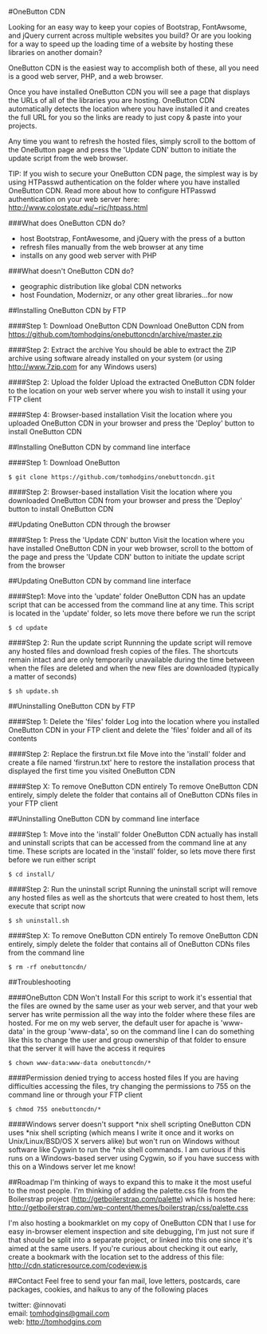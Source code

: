 #OneButton CDN

Looking for an easy way to keep your copies of Bootstrap, FontAwsome, and jQuery current across multiple websites you build? Or are you looking for a way to speed up the loading time of a website by hosting these libraries on another domain?

OneButton CDN is the easiest way to accomplish both of these, all you need is a good web server, PHP, and a web browser.

Once you have installed OneButton CDN you will see a page that displays the URLs of all of the libraries you are hosting. OneButton CDN automatically detects the location where you have installed it and creates the full URL for you so the links are ready to just copy & paste into your projects.

Any time you want to refresh the hosted files, simply scroll to the bottom of the OneButton page and press the 'Update CDN' button to initiate the update script from the web browser.

TIP: If you wish to secure your OneButton CDN page, the simplest way is by using HTPasswd authentication on the folder where you have installed OneButton CDN. Read more about how to configure HTPasswd authentication on your web server here: http://www.colostate.edu/~ric/htpass.html

###What does OneButton CDN do?

- host Bootstrap, FontAwesome, and jQuery with the press of a button
- refresh files manually from the web browser at any time
- installs on any good web server with PHP

###What doesn't OneButton CDN do?

- geographic distribution like global CDN networks
- host Foundation, Modernizr, or any other great libraries…for now

##Installing OneButton CDN by FTP

####Step 1: Download OneButton CDN
Download OneButton CDN from https://github.com/tomhodgins/onebuttoncdn/archive/master.zip

####Step 2: Extract the archive
You should be able to extract the ZIP archive using software already installed on your system (or using http://www.7zip.com for any Windows users)

####Step 2: Upload the folder
Upload the extracted OneButton CDN folder to the location on your web server where you wish to install it using your FTP client

####Step 4: Browser-based installation
Visit the location where you uploaded OneButton CDN in your browser and press the 'Deploy' button to install OneButton CDN

##Installing OneButton CDN by command line interface

####Step 1: Download OneButton
```
$ git clone https://github.com/tomhodgins/onebuttoncdn.git
```
####Step 2: Browser-based installation
Visit the location where you downloaded OneButton CDN from your browser and press the 'Deploy' button to install OneButton CDN

##Updating OneButton CDN through the browser

####Step 1: Press the 'Update CDN' button
Visit the location where you have installed OneButton CDN in your web browser, scroll to the bottom of the page and press the 'Update CDN' button to initiate the update script from the browser

##Updating OneButton CDN by command line interface

####Step1: Move into the 'update' folder
OneButton CDN has an update script that can be accessed from the command line at any time. This script is located in the 'update' folder, so lets move there before we run the script
```
$ cd update
```

####Step 2: Run the update script
Runnning the update script will remove any hosted files and download fresh copies of the files. The shortcuts remain intact and are only temporarily unavailable during the time between when the files are deleted and when the new files are downloaded (typically a matter of seconds)
```
$ sh update.sh
```

##Uninstalling OneButton CDN by FTP

####Step 1: Delete the 'files' folder
Log into the location where you installed OneButton CDN in your FTP client and delete the 'files' folder and all of its contents

####Step 2: Replace the firstrun.txt file
Move into the 'install' folder and create a file named 'firstrun.txt' here to restore the installation process that displayed the first time you visited OneButton CDN

####Step X: To remove OneButton CDN entirely
To remove OneButton CDN entirely, simply delete the folder that contains all of OneButton CDNs files in your FTP client

##Uninstalling OneButton CDN by command line interface

####Step 1: Move into the 'install' folder
OneButton CDN actually has install and uninstall scripts that can be accessed from the command line at any time. These scripts are located in the 'install' folder, so lets move there first before we run either script
```
$ cd install/
```
####Step 2: Run the uninstall script
Running the uninstall script will remove any hosted files as well as the shortcuts that were created to host them, lets execute that script now
```
$ sh uninstall.sh
```
####Step X: To remove OneButton CDN entirely
To remove OneButton CDN entirely, simply delete the folder that contains all of OneButton CDNs files from the command line
```
$ rm -rf onebuttoncdn/
```
##Troubleshooting

####OneButton CDN Won't Install
For this script to work it's essential that the files are owned by the same user as your web server, and that your web server has write permission all the way into the folder where these files are hosted. For me on my web server, the default user for apache is 'www-data' in the group 'www-data', so on the command line I can do something like this to change the user and group ownership of that folder to ensure that the server it will have the access it requires
```
$ chown www-data:www-data onebuttoncdn/*
```
####Permission denied trying to access hosted files
If you are having difficulties accessing the files, try changing the permissions to 755 on the command line or through your FTP client
```
$ chmod 755 onebuttoncdn/*
```

####Windows server doesn't support *nix shell scripting
OneButton CDN uses *nix shell scripting (which means I write it once and it works on Unix/Linux/BSD/OS X servers alike) but won't run on Windows without software like Cygwin to run the *nix shell commands. I am curious if this runs on a Windows-based server using Cygwin, so if you have success with this on a Windows server let me know!

##Roadmap
I'm thinking of ways to expand this to make it the most useful to the most people. I'm thinking of adding the palette.css file from the Boilerstrap project (http://getboilerstrap.com/palette) which is hosted here:
http://getboilerstrap.com/wp-content/themes/boilerstrap/css/palette.css

I'm also hosting a bookmarklet on my copy of OneButton CDN that I use for easy in-browser element inspection and site debugging, I'm just not sure if that should be split into a separate project, or linked into this one since it's aimed at the same users. If you're curious about checking it out early, create a bookmark with the location set to the address of this file: http://cdn.staticresource.com/codeview.js

##Contact
Feel free to send your fan mail, love letters, postcards, care packages, cookies, and haikus to any of the following places

twitter: @innovati<br>
email: tomhodgins@gmail.com<br>
web: http://tomhodgins.com
